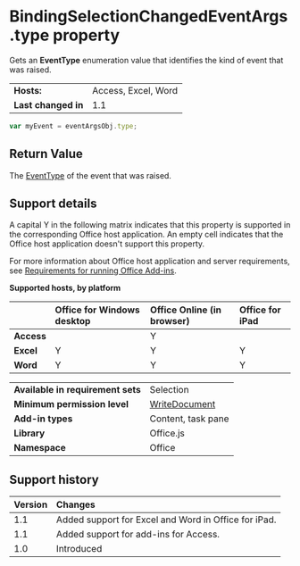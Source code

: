 
# BindingSelectionChangedEventArgs.type property
Gets an  **EventType** enumeration value that identifies the kind of event that was raised.

|||
|:-----|:-----|
|**Hosts:**|Access, Excel, Word|
|**Last changed in**|1.1|

```js
var myEvent = eventArgsObj.type;
```


## Return Value

The [EventType](/reference/shared/eventtype-enumeration.md) of the event that was raised.


## Support details


A capital Y in the following matrix indicates that this property is supported in the corresponding Office host application. An empty cell indicates that the Office host application doesn't support this property.

For more information about Office host application and server requirements, see [Requirements for running Office Add-ins](../../docs/overview/requirements-for-running-office-add-ins.md).


**Supported hosts, by platform**


||**Office for Windows desktop**|**Office Online (in browser)**|**Office for iPad**|
|:-----|:-----|:-----|:-----|
|**Access**||Y||
|**Excel**|Y|Y|Y|
|**Word**|Y|Y|Y|

|||
|:-----|:-----|
|**Available in requirement sets**|Selection|
|**Minimum permission level**|[WriteDocument](../../docs/develop/requesting-permissions-for-api-use-in-content-and-task-pane-add-ins.md)|
|**Add-in types**|Content, task pane|
|**Library**|Office.js|
|**Namespace**|Office|

## Support history


|**Version**|**Changes**|
|:-----|:-----|
|1.1|Added support for Excel and Word in Office for iPad.|
|1.1|Added support for add-ins for Access.|
|1.0|Introduced|
